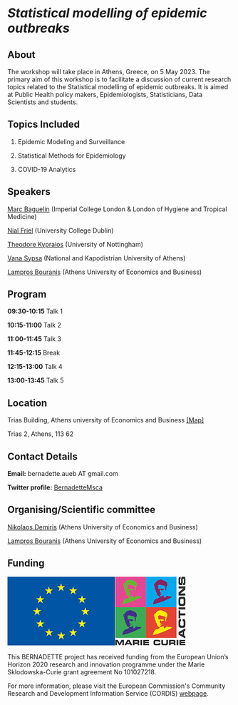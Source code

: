 # _Statistical modelling of epidemic outbreaks_

## About

The workshop will take place in Athens, Greece, on 5 May 2023.
The primary aim of this workshop is to facilitate a discussion of current research topics related to the Statistical modelling of epidemic outbreaks.
It is aimed at Public Health policy makers, Epidemiologists, Statisticians, Data Scientists and students.

## Topics Included

1. Epidemic Modeling and Surveillance

2. Statistical Methods for Epidemiology 

3. COVID-19 Analytics

## Speakers

[Marc Baguelin](https://www.imperial.ac.uk/people/m.baguelin) (Imperial College London & London of Hygiene and Tropical Medicine)

[Nial Friel](https://maths.ucd.ie/~nial/) (University College Dublin)

[Theodore Kypraios](https://www.maths.nottingham.ac.uk/plp/pmztk/) (University of Nottingham)

[Vana Sypsa](http://scholar.uoa.gr/vsipsa/home) (National and Kapodistrian University of Athens)

[Lampros Bouranis](https://lamprosbouranis.github.io/) (Athens University of Economics and Business)

## Program

**09:30-10:15** Talk 1

**10:15-11:00** Talk 2

**11:00-11:45** Talk 3

**11:45-12:15** Break

**12:15-13:00** Talk 4

**13:00-13:45** Talk 5

## Location

Trias Building, Athens university of Economics and Business [[Map]](https://www.google.com/maps/place/Athens+University+of+Economics+and+Business+-+Troias+Building/@37.9961245,23.7354101,18z/data=!4m6!3m5!1s0x14a1a2cbc98ba509:0x428f0476b1f81001!8m2!3d37.9958062!4d23.7361203!16s%2Fg%2F11gbxbsvxb)

Trias 2, Athens, 113 62

## Contact Details

**Email:** bernadette.aueb AT gmail.com

**Twitter profile:** [BernadetteMsca](https://twitter.com/BernadetteMsca)

## Organising/Scientific committee
[Nikolaos Demiris](https://www2.aueb.gr/users/nikos/) (Athens University of Economics and Business)

[Lampros Bouranis](https://lamprosbouranis.github.io/) (Athens University of Economics and Business)

## Funding
![EU emblem](/images/EU_logo_MSCA.png)

This BERNADETTE project has received funding from the European Union’s Horizon 2020 research and innovation programme under the Marie Sklodowska-Curie grant agreement No 101027218.

For more information, please visit the European Commission's Community Research and Development Information Service (CORDIS) [webpage](https://cordis.europa.eu/project/id/101027218).
